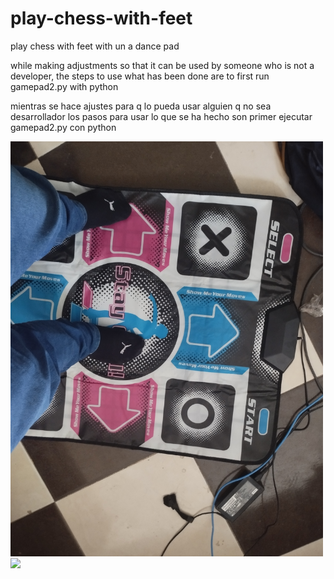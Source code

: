 # play-chess-with-feet
play chess with feet with un a dance pad


while making adjustments so that it can be used by someone who is not a developer, the steps to use what has been done are to first run gamepad2.py with python


mientras se hace ajustes para q lo pueda usar alguien q no sea desarrollador los pasos para usar lo que se ha hecho son primer ejecutar gamepad2.py con python


<img src="trabajoGrafico/1726683128125.jpg" width="500"/>
<img src="trabajoGrafico/1726799079547.jpg" width="500"/>
